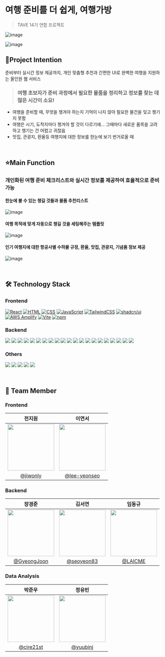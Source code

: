# 여행 준비를 더 쉽게, 여행가방
>TAVE 14기 연합 프로젝트

![image](https://github.com/user-attachments/assets/1313f40d-3cd0-4c02-9cf9-3fb97380bea7)

![image](https://github.com/user-attachments/assets/6d97fd8b-448c-4b23-b3f3-c6d27164b656)

## 🤔Project Intention
준비부터 실시간 정보 제공까지, 개인 맞춤형 추천과 간편한 UI로 완벽한 여행을 지원하는 올인원 웹 서비스

> ### 여행 초보자가 준비 과정에서 필요한 물품을 정리하고 정보를 찾는 데 많은 시간이 소요!

- 여행을 준비할 때, 무엇을 챙겨야 하는지 기억이 나지 않아 필요한 물건을 잊고 챙기지 못함 <br>
- 여행은 시기, 도착지마다 챙겨야 할 것이 다르기에… 그때마다 새로운 품목을 고려하고 챙기는 건 어렵고 귀찮음 <br>
- 맛집, 관광지, 환율등 여행지에 대한 정보를 한눈에 보기 번거로울 때 <br>

<br/>

## ⭐️Main Function
### 개인화된 여행 준비 체크리스트와 실시간 정보를 제공하여 효율적으로 준비 가능
#### 한눈에 볼 수 있는 챙길 것들과 물품 추천리스트 <br>
![image](https://github.com/user-attachments/assets/77436106-f282-4c8b-a608-298ca88d2e84)

#### 여행 목적에 맞게 자동으로 챙길 것을 세팅해주는 템플릿 <br>
![image](https://github.com/user-attachments/assets/7d367843-437d-48a0-9bb9-ce48f0ac9288)

#### 인기 여행지에 대한 항공사별 수하물 규정, 환율, 맛집, 관광지, 기념품 정보 제공 <br>
![image](https://github.com/user-attachments/assets/aa0f3262-a694-47c0-80ea-408981936d78)

<br/>

## 🛠️ Technology Stack

### Frontend
[![React](https://img.shields.io/badge/-React-61DAFB?logo=React&logoColor=white&style=flat)](https://reactjs.org/) [![HTML](https://img.shields.io/badge/-HTML-E34F26?logo=HTML5&logoColor=white&style=flat)](https://developer.mozilla.org/en-US/docs/Web/HTML) [![CSS](https://img.shields.io/badge/-CSS-1572B6?logo=CSS3&logoColor=white&style=flat)](https://developer.mozilla.org/en-US/docs/Web/CSS) [![JavaScript](https://img.shields.io/badge/-JavaScript-F7DF1E?logo=JavaScript&logoColor=black&style=flat)](https://developer.mozilla.org/en-US/docs/Web/JavaScript) [![TailwindCSS](https://img.shields.io/badge/-TailwindCSS-06B6D4?logo=TailwindCSS&logoColor=white&style=flat)](https://tailwindcss.com/) [![shadcn/ui](https://img.shields.io/badge/-shadcn%2Fui-0EA5E9?logo=React&logoColor=white&style=flat)](https://github.com/shadcn/ui) [![AWS Amplify](https://img.shields.io/badge/-AWS_Amplify-FF9900?logo=AWS-Amplify&logoColor=white&style=flat)](https://aws.amazon.com/amplify/)
[![Vite](https://img.shields.io/badge/-Vite-646CFF?logo=Vite&logoColor=white&style=flat)](https://vitejs.dev/) [![npm](https://img.shields.io/badge/-npm-CB3837?logo=npm&logoColor=white&style=flat)](https://www.npmjs.com/)
<br>
### Backend
<img src="https://img.shields.io/badge/Spring Boot-6DB33F?style=for-the-social&logo=Spring Boot&logoColor=white">  <img src="https://img.shields.io/badge/Gradle-02303A?style=for-the-social&logo=Gradle&logoColor=white"> <img src="https://img.shields.io/badge/Spring Data JPA-6DB33F?style=for-the-social&logo=Databricks&logoColor=white"> <img src="https://img.shields.io/badge/Spring Security-6DB33F?style=for-the-social&logo=springsecurity&logoColor=white"> <img src="https://img.shields.io/badge/OAuth 2.0-000000?style=for-the-social&logo=OAuth&logoColor=white"> <img src="https://img.shields.io/badge/MySQL-4479A1.svg?style=for-the-social&logo=MySQL&logoColor=white"> <img src="https://img.shields.io/badge/Redis-%23DD0031.svg?logo=redis&logoColor=white"> <img src="https://img.shields.io/badge/AWS EC2-FF9900?style=for-the-social&logo=amazonec2&logoColor=white"> <img src="https://img.shields.io/badge/AWS LoadBalancer-FF9900?style=for-the-social&logo=awselasticloadbalancing&logoColor=white"> <img src="https://img.shields.io/badge/AWS Route 53-8C4FFF?style=for-the-social&logo=amazonroute53&logoColor=white"> <img src="https://img.shields.io/badge/AWS RDS-527FFF?style=for-the-social&logo=amazonrds&logoColor=white"> <img src="https://img.shields.io/badge/AWS Certificate Manager-DD344C?style=for-the-social&logo=aws&logoColor=white"> <img src="https://img.shields.io/badge/AWS IAM-DD344C?style=for-the-social&logo=amazoniam&logoColor=white"> <img src="https://img.shields.io/badge/GitHub_Actions-2088FF?logo=github-actions&logoColor=white"> <img src="https://img.shields.io/badge/Docker-2496ED?style=for-the-social&logo=docker&logoColor=white"> <img src="https://img.shields.io/badge/Postman-FF6C37?style=for-the-social&logo=Postman&logoColor=white"> <img src="https://img.shields.io/badge/Swagger-6DB33F?style=for-the-social&logo=swagger&logoColor=white"> <img src="https://img.shields.io/badge/IntelliJ-000000.svg?logo=intellij-idea&logoColor=white"> <img src="https://img.shields.io/badge/Git-F05032?logo=git&logoColor=fff"> <img src="https://img.shields.io/badge/GitHub-%23121011.svg?logo=github&logoColor=white"> <img src="https://img.shields.io/badge/ERDCloud-000000?style=for-the-social&logo=cloud&logoColor=white"> 
<br>
### Others
<img src="https://img.shields.io/badge/ Swagger-6DB33F?style=for-the-social&logo=swagger&logoColor=white"> <img src="https://img.shields.io/badge/Git-F05032?logo=git&logoColor=fff"> <img src="https://img.shields.io/badge/GitHub-%23121011.svg?logo=github&logoColor=white"> <img src="https://img.shields.io/badge/ Notion-000000?style=for-the-social&logo=notion&logoColor=white"> <img src="https://img.shields.io/badge/ Discord-5865F2?style=for-the-social&logo=discord&logoColor=white"> 

<br/>

## 👥 Team Member

### Frontend
|  **전지원**  |  **이연서**  |
| :----------: | :----------: |
| <img src="https://github.com/user-attachments/assets/3fff8e3b-3e2c-4c00-9a1e-c92c25eb493e" width="150"/> | <img src="https://github.com/user-attachments/assets/1f35c4bb-b13a-41c5-ac87-e1eb7586d326" width="150"/> |
| [@jiwonly](https://github.com/jiwonly) | [@lee-yeonseo](https://github.com/lee-yeonseo) |

### Backend
| 장경준                       | 김서연                       | 임동규                       |
|:------------------------------:|:------------------------------:|:------------------------------:|
|  <img src="https://github.com/user-attachments/assets/d92de067-3d48-4e72-9eba-98e8ac012247" width="150" height="150"> | <img src="https://github.com/user-attachments/assets/c58c123a-47f9-4b94-bdd4-5be70ac5eb6f" width="150" height="150">| <img src="https://github.com/user-attachments/assets/57c1b666-5cab-4016-9173-3e140458120b" width="150" height="150">|
| [@GyeongJoon](https://github.com/GyeongJoon) | [@seoyeon83](https://github.com/seoyeon83) | [@LAICME](https://github.com/LAICME) |

### Data Analysis
|  **박준우**  |  **정유빈**  |
| :----------: | :----------: |
| <img src="https://github.com/user-attachments/assets/ffc50be8-f57c-4d77-afa0-60dca693012b" width="150" /> | <img src="https://github.com/user-attachments/assets/82142e36-480f-4a6f-ac1a-fe29d7314811" width="150" />  |
| [@cire21st](https://github.com/cire21st) | [@yuubinj](https://github.com/yuubinj) |
<br>
